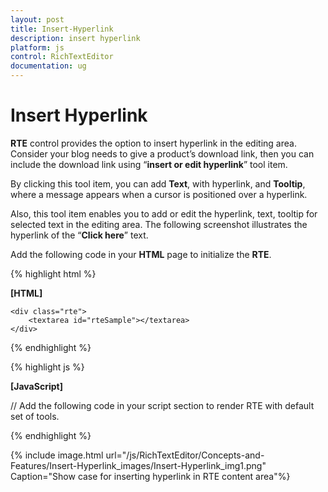 ```yaml
---
layout: post
title: Insert-Hyperlink
description: insert hyperlink
platform: js
control: RichTextEditor
documentation: ug
---
```


# Insert Hyperlink

**RTE** control provides the option to insert hyperlink in the editing area. Consider your blog needs to give a product’s download link, then you can include the download link using “**insert or edit hyperlink**” tool item. 

By clicking this tool item, you can add **Text**, with hyperlink, and **Tooltip**, where a message appears when a cursor is positioned over a hyperlink. 

Also, this tool item enables you to add or edit the hyperlink, text, tooltip for selected text in the editing area. The following screenshot illustrates the hyperlink of the “**Click here**” text.

Add the following code in your **HTML** page to initialize the **RTE**.

{% highlight html %}

**[HTML]**

    <div class="rte">
        <textarea id="rteSample"></textarea>
    </div>

{% endhighlight %}

{% highlight js %}

**[JavaScript]**

// Add the following code in your script section to render RTE with default set of tools.
<script>
	$(function(){
          $("#rteSample").ejRTE();
	});
</script>
{% endhighlight %}


{% include image.html url="/js/RichTextEditor/Concepts-and-Features/Insert-Hyperlink_images/Insert-Hyperlink_img1.png" Caption="Show case for inserting hyperlink in RTE content area"%}

